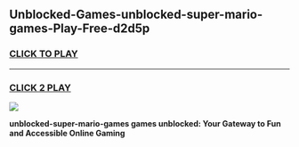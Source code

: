 
## Unblocked-Games-unblocked-super-mario-games-Play-Free-d2d5p
<h3>
<a href="https://premium76.site?title=unblocked-super-mario-games&ref=12A">CLICK TO PLAY</a></h3>
<hr>

<h3>
<a href="https://premium76.site?title=unblocked-super-mario-games&ref=12A">CLICK 2 PLAY</a>
  
</h3>

<a href="https://premium76.site?title=unblocked-super-mario-games&ref=12A"><img src="https://clearcache.store/games.png"></a>


**unblocked-super-mario-games games unblocked: Your Gateway to Fun and Accessible Online Gaming**
